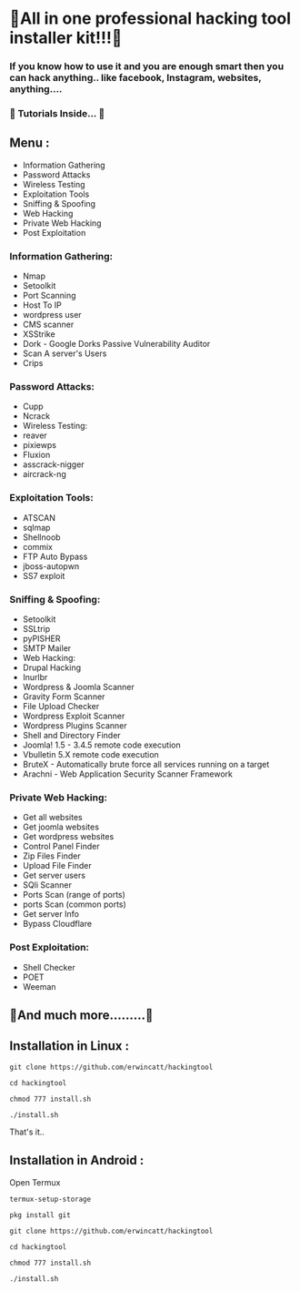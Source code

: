 # 🎄All in one professional hacking tool installer kit!!!🎄

### If you know how to use it and you are enough smart then you can hack anything.. like facebook, Instagram, websites, anything....

### 🎉 Tutorials Inside... 🎉

## Menu :
+ Information Gathering
+ Password Attacks
+ Wireless Testing
+ Exploitation Tools
+ Sniffing & Spoofing
+ Web Hacking
+ Private Web Hacking
+ Post Exploitation

### Information Gathering:
+ Nmap
+ Setoolkit
+ Port Scanning
+ Host To IP
+ wordpress user
+ CMS scanner
+ XSStrike
+ Dork - Google Dorks Passive Vulnerability Auditor
+ Scan A server's Users
+ Crips

### Password Attacks:
+ Cupp
+ Ncrack
+ Wireless Testing:
+ reaver
+ pixiewps
+ Fluxion
+ asscrack-nigger
+ aircrack-ng

### Exploitation Tools:
+ ATSCAN
+ sqlmap
+ Shellnoob
+ commix
+ FTP Auto Bypass
+ jboss-autopwn
+ SS7 exploit

### Sniffing & Spoofing:
+ Setoolkit
+ SSLtrip
+ pyPISHER
+ SMTP Mailer
+ Web Hacking:
+ Drupal Hacking
+ Inurlbr
+ Wordpress & Joomla Scanner
+ Gravity Form Scanner
+ File Upload Checker
+ Wordpress Exploit Scanner
+ Wordpress Plugins Scanner
+ Shell and Directory Finder
+ Joomla! 1.5 - 3.4.5 remote code execution
+ Vbulletin 5.X remote code execution
+ BruteX - Automatically brute force all services running on a target
+ Arachni - Web Application Security Scanner Framework

### Private Web Hacking:
+ Get all websites
+ Get joomla websites
+ Get wordpress websites
+ Control Panel Finder
+ Zip Files Finder
+ Upload File Finder
+ Get server users
+ SQli Scanner
+ Ports Scan (range of ports)
+ ports Scan (common ports)
+ Get server Info
+ Bypass Cloudflare

### Post Exploitation:
+ Shell Checker
+ POET
+ Weeman


## 🎁And much more.........🎁


## Installation in Linux :

`git clone https://github.com/erwincatt/hackingtool`

`cd hackingtool`

`chmod 777 install.sh`

`./install.sh`

That's it..

## Installation in Android :
Open Termux

`termux-setup-storage`

`pkg install git`

`git clone https://github.com/erwincatt/hackingtool`

`cd hackingtool`

`chmod 777 install.sh`

`./install.sh`
